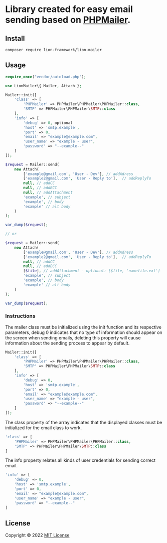 # Library created for easy email sending based on [PHPMailer](https://github.com/PHPMailer/PHPMailer).

## Install
```
composer require lion-framework/lion-mailer
```

## Usage
```php
require_once("vendor/autoload.php");

use LionMailer\{ Mailer, Attach };

Mailer::init([
	'class' => [
		'PHPMailer' => PHPMailer\PHPMailer\PHPMailer::class,
		'SMTP' => PHPMailer\PHPMailer\SMTP::class
	],
	'info' => [
		'debug' => 0, optional
		'host' => 'smtp.example',
		'port' => 0,
		'email' => "example@example.com",
		'user_name' => "example - user",
		'password' => "--example--"
	]
]);

$request = Mailer::send(
	new Attach(
		['example@gmail.com', 'User - Dev'], // addAdress
		['example2@gmail.com', 'User - Reply to'],  // addReplyTo
		null, // addCC
		null, // addBCC
		null, // addAttachment
		'example', // subject
		'example', // body
		'example' // alt body
	)
);

var_dump($request);

// or

$request = Mailer::send(
	new Attach(
		['example@gmail.com', 'User - Dev'], // addAdress
		['example2@gmail.com', 'User - Reply to'],  // addReplyTo
		null, // addCC
		null, // addBCC
		[$file], // addAttachment - optional: [$file, 'namefile.ext']
		'example', // subject
		'example', // body
		'example' // alt body
	)
);

var_dump($request);
```

### Instructions
The mailer class must be initialized using the init function and its respective parameters, debug 0 indicates that no type of information should appear on the screen when sending emails, deleting this property will cause information about the sending process to appear by default. <br>
```php
Mailer::init([
	'class' => [
		'PHPMailer' => PHPMailer\PHPMailer\PHPMailer::class,
		'SMTP' => PHPMailer\PHPMailer\SMTP::class
	],
	'info' => [
		'debug' => 0,
		'host' => 'smtp.example',
		'port' => 0,
		'email' => "example@example.com",
		'user_name' => "example - user",
		'password' => "--example--"
	]
]);
```

The class property of the array indicates that the displayed classes must be initialized for the email class to work.
```php
'class' => [
	'PHPMailer' => PHPMailer\PHPMailer\PHPMailer::class,
	'SMTP' => PHPMailer\PHPMailer\SMTP::class
]
```

The info property relates all kinds of user credentials for sending correct email.
```php
'info' => [
	'debug' => 0,
	'host' => 'smtp.example',
	'port' => 0,
	'email' => "example@example.com",
	'user_name' => "example - user",
	'password' => "--example--"
]
```

## License

Copyright © 2022 [MIT License](https://github.com/Sleon4/Lion-Mailer/blob/main/LICENSE)